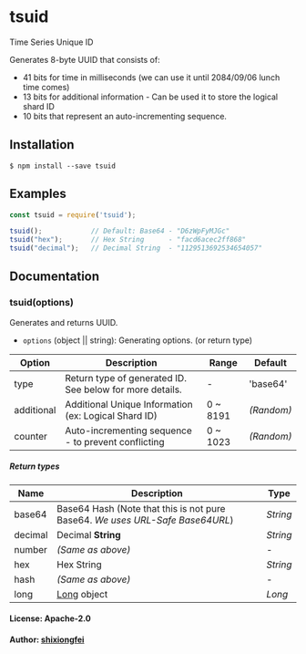 # tsuid

Time Series Unique ID

Generates 8-byte UUID that consists of:

- 41 bits for time in milliseconds (we can use it until 2084/09/06 lunch time comes)
- 13 bits for additional information - Can be used it to store the logical shard ID
- 10 bits that represent an auto-incrementing sequence.

## Installation

```
$ npm install --save tsuid
```

## Examples

```js
const tsuid = require('tsuid');

tsuid();            // Default: Base64 - "D6zWpFyMJGc"
tsuid("hex");       // Hex String      - "facd6acec2ff868"
tsuid("decimal");   // Decimal String  - "1129513692534654057"
```

## Documentation

### tsuid(options)

Generates and returns UUID.

* `options` (object || string): Generating options. (or return type)

Option      | Description                                                  | Range | Default
-------     | ------------------------------------------------------------ | ---- | ------
type        | Return type of generated ID. See below for more details. | - | 'base64'
additional  | Additional Unique Information (ex: Logical Shard ID) | 0 ~ 8191 | *(Random)*
counter     | Auto-incrementing sequence - to prevent conflicting  | 0 ~ 1023 | *(Random)*

##### Return types

Name     | Description            | Type     |
---------| ---                    | ---      |
base64   | Base64 Hash (Note that this is not pure Base64. *We uses URL-Safe Base64URL*) | *String* |
decimal  | Decimal **String**     | *String* |
number   | *(Same as above)*        | -        |
hex      | Hex String             | *String* |
hash     | *(Same as above)*        | -        |
long     | [Long](https://github.com/dcodeIO/Long.js) object | *Long* |

#### License: Apache-2.0

#### Author: [shixiongfei](https://github.com/shixiongfei)
